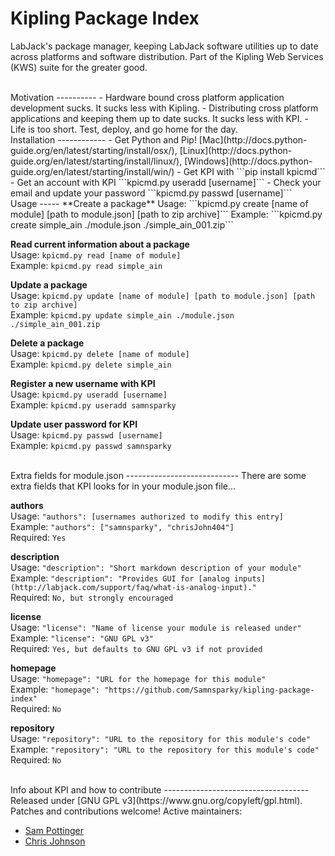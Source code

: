Kipling Package Index
======================================
LabJack's package manager, keeping LabJack software utilities up to date across platforms and software distribution. Part of the Kipling Web Services (KWS) suite for the greater good.

<br>
Motivation
----------
 - Hardware bound cross platform application development sucks. It sucks less with Kipling.
 - Distributing cross platform applications and keeping them up to date sucks. It sucks less with KPI.
 - Life is too short. Test, deploy, and go home for the day.

<br>
Installation
------------
 - Get Python and Pip! [Mac](http://docs.python-guide.org/en/latest/starting/install/osx/), [Linux](http://docs.python-guide.org/en/latest/starting/install/linux/), [Windows](http://docs.python-guide.org/en/latest/starting/install/win/)
 - Get KPI with ```pip install kpicmd```
 - Get an account with KPI ```kpicmd.py useradd [username]```
 - Check your email and update your password ```kpicmd.py passwd [username]```

<br>
Usage
-----
**Create a package**  
Usage: ```kpicmd.py create [name of module] [path to module.json]  [path to zip archive]```  
Example: ```kpicmd.py create simple_ain ./module.json ./simple_ain_001.zip```

**Read current information about a package**  
Usage: ```kpicmd.py read [name of module]```  
Example: ```kpicmd.py read simple_ain```

**Update a package**  
Usage: ```kpicmd.py update [name of module] [path to module.json] [path to zip archive]```  
Example: ```kpicmd.py update simple_ain ./module.json ./simple_ain_001.zip```

**Delete a package**  
Usage: ```kpicmd.py delete [name of module]```  
Example: ```kpicmd.py delete simple_ain```

**Register a new username with KPI**  
Usage: ```kpicmd.py useradd [username]```  
Example: ```kpicmd.py useradd samnsparky```

**Update user password for KPI**  
Usage: ```kpicmd.py passwd [username]```  
Example: ```kpicmd.py passwd samnsparky```

<br>
Extra fields for module.json
----------------------------
There are some extra fields that KPI looks for in your module.json file...

**authors**  
Usage: ```"authors": [usernames authorized to modify this entry]```  
Example: ```"authors": ["samnsparky", "chrisJohn404"]```  
Required: ```Yes```

**description**  
Usage: ```"description": "Short markdown description of your module"```  
Example: ```"description": "Provides GUI for [analog inputs](http://labjack.com/support/faq/what-is-analog-input)."```  
Required: ```No, but strongly encouraged```

**license**  
Usage: ```"license": "Name of license your module is released under"```  
Example: ```"license": "GNU GPL v3"```  
Required: ```Yes, but defaults to GNU GPL v3 if not provided```

**homepage**  
Usage: ```"homepage": "URL for the homepage for this module"```  
Example: ```"homepage": "https://github.com/Samnsparky/kipling-package-index"```  
Required: ```No```

**repository**  
Usage: ```"repository": "URL to the repository for this module's code"```  
Example: ```"repository": "URL to the repository for this module's code"```  
Required: ```No```


<br>
Info about KPI and how to contribute
------------------------------------
Released under [GNU GPL v3](https://www.gnu.org/copyleft/gpl.html). Patches and contributions welcome! Active maintainers:

 - [Sam Pottinger](https://github.com/samnsparky)
 - [Chris Johnson](https://github.com/chrisJohn404)

